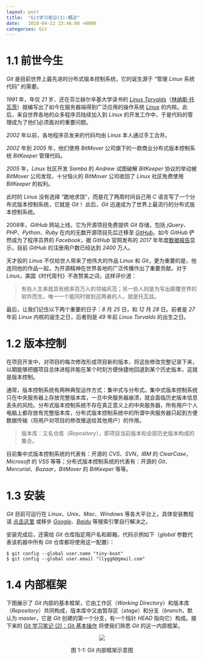 ```yaml
---
layout: post
title:  "Git学习笔记(1):概述"
date:   2018-04-22 23:46:00 +0000
categories: Git
---
```


# 1.1 前世今生

*Git* 是目前世界上最先进的分布式版本控制系统，它的诞生源于 “管理 *Linux* 系统代码” 的需要。

*1991* 年，年仅 *21* 岁、还在芬兰赫尔辛基大学读书的 *[Linus Torvalds](https://en.wikipedia.org/wiki/Linus_Torvalds)*（[林纳斯·托瓦茨](https://baike.baidu.com/item/%E6%9E%97%E7%BA%B3%E6%96%AF%C2%B7%E6%89%98%E7%93%A6%E5%85%B9/2122821?fr=aladdin)）就编写出了如今在服务器端得到广泛应用的操作系统 *[Linux](https://baike.baidu.com/item/linux/27050)* 的内核。<!--excerpt-->此后，来自世界各地的众多程序员陆续加入到 *Linux* 的开发工作中，于是代码的管理成为了他们必须面对的重要问题。

*2002* 年以前，各地程序员发来的代码均由 *Linus* 本人通过手工合并。

*2002* 年到 *2005* 年，他们使用 *BitMover* 公司旗下的一款商业分布式版本控制系统 *BitKeeper* 管理代码。

*2005* 年，*Linux* 社区开发 *Samba* 的 *Andrew* 试图破解 *BitKeeper* 协议的举动被 *BitMover* 公司发现，十分恼火的 *BitMover* 公司收回了 *Linux* 社区免费使用 *BitKeeper* 的权利。

此时的 *Linus* 没有选择 “跪地求饶”，而是花了两周时间自己用 *C* 语言写了一个分布式版本控制系统，它就是 *Git*！ 此后，*Git* 迅速成为了世界上最流行的分布式版本控制系统。

2008年，*GitHub* 网站上线，它为开源项目免费提供 *Git* 存储，包括 *jQuery*、*PHP*、*Python*、*Ruby* 在内的无数开源项目先后迁移至 *[GitHub](https://github.com/)*。如今 *GitHub* 俨然成为了程序员界的 *Facebook*，据 *GitHub* 官网发布的 *2017* 年年度[数据报告](https://octoverse.github.com/)显示，目前 *GitHub* 的注册用户数已经达到 *2400* 万人。

天才般的 *Linus* 不仅给世人带来了他伟大的作品 *Linux* 和  *Git*，更为重要的是，他连同他的作品一起，为开源精神在世界各地的广泛传播作出了重要贡献。对于 *Linus*，美国《时代周刊》不吝赞美之词，这样评价道：

<div>
<blockquote class='quote-style'>
有些人生来就具有统率百万人的领袖风范；另一些人则是为写出颠覆世界的软件而生。唯一一个能同时做到这两者的人，就是托瓦兹。
</blockquote>
</div>

最后，让我们记住以下两个重要的日子：*8* 月 *25* 日，和 *12* 月 *28* 日。前者是 *27* 年前 *Linux* 内核的诞生之日，后者则是 *49* 年前 *Linus Torvalds* 的出生之日。


# 1.2 版本控制

在项目开发中，对项目的每次修改形成项目新的版本，将这些修改完整记录下来，以期能够把握项目总体进程并能在某个时刻方便快捷地回退到某个历史版本，这就是版本控制。

通常，版本控制系统有两种典型运作方式：集中式与分布式。集中式版本控制系统只在中央服务器上存放完整版本库，一旦中央服务器崩溃，就会面临历史版本信息丢失的风险。分布式版本控制系统不存在真正意义上的中央服务器，所有用户个人电脑上都存放有完整版本库，分布式版本控制系统中的所谓中央服务器只起到方便数据传输（将用户对项目的修改推送给其他用户）的作用。

<div>
<blockquote class='quote-style'>
版本库：又名仓库（<em>Repository</em>），即项目当前版本和全部历史版本构成的集合。
</blockquote>
</div>

目前集中式版本控制系统的代表有：开源的 *CVS*、*SVN*，*IBM* 的 *ClearCase*，*Microsoft* 的 *VSS* 等等；分布式版本控制系统的代表有：开源的 *Git*、*Mercurial*、*Bazaar*，*BitMover* 的 *BitKeeper* 等等。


# 1.3 安装

*Git* 目前可运行在 *Linux*、*Unix*、*Mac*、*Windows* 等各大平台上，具体安装教程请 [点击这里](https://www.liaoxuefeng.com/wiki/0013739516305929606dd18361248578c67b8067c8c017b000/00137396287703354d8c6c01c904c7d9ff056ae23da865a000) 或移步 *[Google](https://www.google.com.hk/)*、*[Baidu](https://www.baidu.com/)* 等搜索引擎自行解决之。

安装完成后，还需给 *Git* 仓库指定用户名和邮箱，代码示例如下（*global* 参数代表该机器中所有 *Git* 仓库都将使用这一配置）：

```
$ git config --global user.name "tiny-boat"
$ git config --global user.email "llygg6@gmail.com"
```


# 1.4 内部框架
下图展示了 *Git* 内部的基本框架，它由工作区（*Working Directory*）和版本库（*Repository*）共同构成，版本库中又由暂存区（*stage*）和分支（*branch*，默认为 *master*，它是 *Git* 创建的第一个分支，有一个指针 *HEAD* 指向它）构成。接下来的 [Git 学习笔记 (2)：Git 基本操作](https://www.longzf.com/git/2018/04/23/Git2_basic-operation.html) 将使我们熟悉 *Git* 的这一内部框架。

<div align='center'>
<img src="http://upload-images.jianshu.io/upload_images/6113920-a6436998275527f8?imageMogr2/auto-orient/strip%7CimageView2/2/w/1240">
<p> </p>
<p>图 1-1: Git 内部框架示意图</p>
</div>

